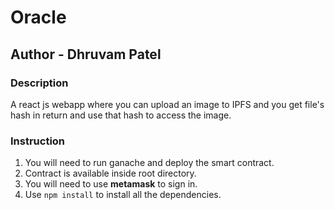 # Oracle

## Author - Dhruvam Patel

### Description
A react js webapp where you can upload an image to IPFS and you get file's hash in return and use that hash to access the image.

### Instruction
1. You will need to run ganache and deploy the smart contract.
2. Contract is available inside root directory.
3. You will need to use **metamask** to sign in.
4. Use `npm install` to install all the dependencies.
